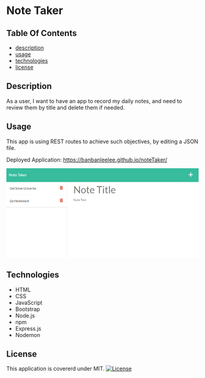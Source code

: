 # Note Taker

## Table Of Contents 
- [description](#note-taker)
- [usage](#usage)
- [technologies](#Technologies)
- [license](#license)

## Description
As a user, I want to have an app to record my daily notes, and need to review them by title and delete them if needed.

## Usage
This app is using REST routes to achieve such objectives, by editing a JSON file.

Deployed Application:
https://banbanleelee.github.io/noteTaker/


![demo picture](./public/assets/images/image1.PNG)

## Technologies 
* HTML
* CSS
* JavaScript
* Bootstrap
* Node.js
* npm
* Express.js
* Nodemon


## License
This application is covererd under MIT.
[![License](https://img.shields.io/badge/License-MIT-yellow.svg)](https://opensource.org/licenses/MIT)
